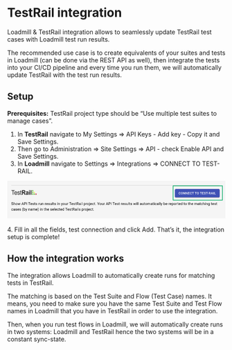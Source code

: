 # TestRail integration

Loadmill & TestRail integration allows to seamlessly update TestRail test cases with Loadmill test run results.

The recommended use case is to create equivalents of your suites and tests in Loadmill (can be done via the REST API as well), then integrate the tests into your CI/CD pipeline and every time you run them, we will automatically update TestRail with the test run results.&#x20;

## Setup

**Prerequisites:** TestRail project type should be “Use multiple test suites to manage cases”.

1. In **TestRail** navigate to My Settings => API Keys - Add key - Copy it and Save Settings.&#x20;
2. Then go to Administration => Site Settings => API - check Enable API and Save Settings.&#x20;
3. In **Loadmill** navigate to Settings => Integrations => CONNECT TO TEST-RAIL.

![](<../.gitbook/assets/Screenshot (6).png>)

&#x20;4\. Fill in all the fields, test connection and click Add. That’s it, the integration setup is complete!

## How the integration works

The integration allows Loadmill to automatically create runs for matching tests in TestRail.&#x20;

The matching is based on the Test Suite and Flow (Test Case) names. It means, you need to make sure you have the same Test Suite and Test Flow names in Loadmill that you have in TestRail in order to use the integration.&#x20;

Then, when you run test flows in Loadmill, we will automatically create runs in two systems: Loadmill and TestRail hence the two systems will be in a constant sync-state.&#x20;

